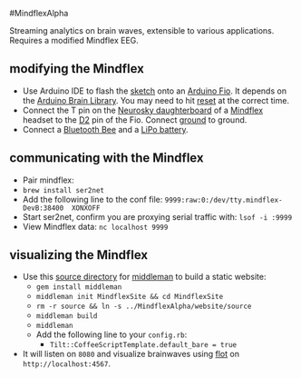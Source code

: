 #MindflexAlpha

Streaming analytics on brain waves, extensible to various applications.  Requires a modified Mindflex EEG.

## modifying the Mindflex

* Use Arduino IDE to flash the [sketch](https://github.com/calebbarr/MindflexAlpha/blob/master/embedded/MindflexAlphaArduinoSketch.pde) onto an [Arduino Fio](http://arduino.cc/en/Main/ArduinoBoardFio).  It depends on the [Arduino Brain Library](https://github.com/kitschpatrol/Brain).  You may need to hit [reset](http://stackoverflow.com/a/20735393/1215687) at the correct time.
* Connect the T pin on the [Neurosky daughterboard](http://frontiernerds.com/files/imagecache/full-screen/t-pin-soldered.jpg) of a [Mindflex](http://www.ebay.com/sch/i.html?_from=R40&_trksid=p2050601.m570.l1313.TR0.TRC0.H0.Xmindflex+duel+replacement+headset&_nkw=mindflex+duel+replacement+headset&_sacat=0) headset to the [D2](http://www.instructables.com/file/F49LH28GZLW9939) pin of the Fio.  Connect [ground](http://frontiernerds.com/files/imagecache/full-column/4492255397_b86e4a8b56_o.jpg) to ground.
* Connect a [Bluetooth Bee](http://www.seeedstudio.com/depot/Bluetooth-Bee-p-598.html) and a [LiPo battery](https://www.sparkfun.com/products/731).

## communicating with the Mindflex
* 	Pair mindflex:
* 	`brew install ser2net`
* 	Add the following line to the conf file: 
		`9999:raw:0:/dev/tty.mindflex-DevB:38400  XONXOFF`
* 	Start ser2net, confirm you are proxying serial traffic with: 
		`lsof -i :9999`
* 	View Mindflex data:
		`nc localhost 9999`

## visualizing the Mindflex
* 	Use this [source directory](https://github.com/calebbarr/MindflexAlpha/tree/master/website/source) for [middleman](https://middlemanapp.com/) to build a static website:
	* 	`gem install middleman`
	* 	`middleman init MindflexSite && cd MindflexSite`
	* 	`rm -r source && ln -s ../MindflexAlpha/website/source`
	* 	`middleman build`
	* 	`middleman`
	* 	Add the following line to your `config.rb`:
		* 	`Tilt::CoffeeScriptTemplate.default_bare = true`
* 	It will listen on `8080` and visualize brainwaves using [flot](http://www.flotcharts.org/) on `http://localhost:4567`.
